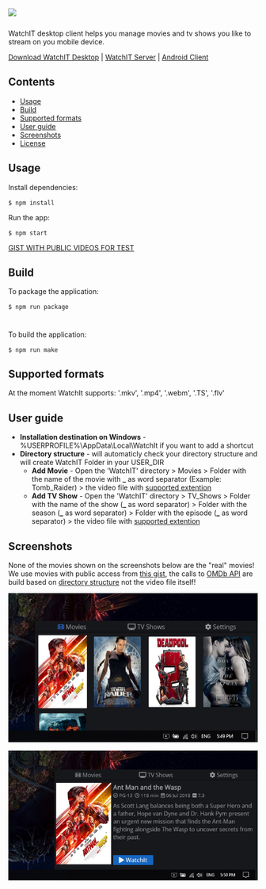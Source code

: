 # <img src="public/watchit.ico" width="100"> 

WatchIT desktop client helps you manage movies and tv shows you like to stream on you mobile device.

[Download WatchIT Desktop](https://github.com/tsvetilian-ty/WatchIt-Desktop-Client/releases) | [WatchIT Server](https://github.com/tsvetilian-ty/WatchIt-Server/) | [Android Client](https://github.com/tsvetilian-ty/WatchIt-Android-Client)

## Contents

- [Usage](#usage)
- [Build](#build)
- [Supported formats](#supported-formats)
- [User guide](#user-guide)
- [Screenshots](#screenshots)
- [License](LICENSE.md)

## Usage

Install dependencies:

```console
$ npm install
```

Run the app:

```console
$ npm start
```

[GIST WITH PUBLIC VIDEOS FOR TEST](https://gist.github.com/jsturgis/3b19447b304616f18657)

## Build

To package the application:

```console
$ npm run package
```
#
To build the application:

```console
$ npm run make
```
## Supported formats

At the moment WatchIt supports: '.mkv', '.mp4', '.webm', '.TS', '.flv'

## User guide
 * **Installation destination on Windows** - %USERPROFILE%\AppData\Local\WatchIt if you want to add a shortcut
 * **Directory structure** - will automaticly check your directory structure and will create WatchIT Folder in your USER_DIR
    - **Add Movie** - Open the 'WatchIT' directory > Movies > Folder with the name of the movie with **_** as word separator (Example: Tomb_Raider) > the video file with [supported extention](#supported-formats)
    - **Add TV Show** - Open the 'WatchIT' directory > TV_Shows > Folder with the name of the show (**_** as word separator) > Folder with the season (**_** as word separator) > Folder with the episode (**_** as word separator) > the video file with [supported extention](#supported-formats)

## Screenshots

None of the movies shown on the screenshots below are the "real" movies! 
We use movies with public access from [this gist](https://gist.github.com/jsturgis/3b19447b304616f18657), the calls to [OMDb API](http://www.omdbapi.com/) are build based on [directory structure](#user-guide) not the video file itself! 

![Movies](screenshots/desktop_watchit.PNG)

![Movie detail](screenshots/desktop_watchit_detail.PNG)
